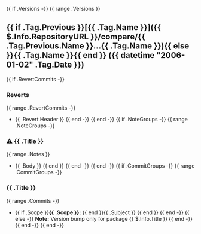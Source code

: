 {{ if .Versions -}}
{{ range .Versions }}
## {{ if .Tag.Previous }}[{{ .Tag.Name }}]({{ $.Info.RepositoryURL }}/compare/{{ .Tag.Previous.Name }}...{{ .Tag.Name }}){{ else }}{{ .Tag.Name }}{{ end }} ({{ datetime "2006-01-02" .Tag.Date }})

{{ if .RevertCommits -}}
### Reverts
{{ range .RevertCommits -}}
* {{ .Revert.Header }}
{{ end -}}
{{ end -}}
{{ if .NoteGroups -}}
{{ range .NoteGroups -}}
### ⚠ {{ .Title }}
{{ range .Notes }}
* {{ .Body }}
{{ end }}
{{ end -}}
{{ end -}}
{{ if .CommitGroups -}}
{{ range .CommitGroups -}}
### {{ .Title }}
{{ range .Commits -}}
* {{ if .Scope }}**{{ .Scope }}:** {{ end }}{{ .Subject }}
{{ end }}
{{ end -}}
{{ else -}}
**Note:** Version bump only for package {{ $.Info.Title }}
{{ end -}}
{{ end -}}
{{ end -}}
